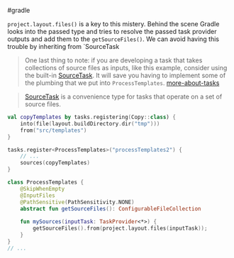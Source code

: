 #gradle 

`project.layout.files()` is a key to this mistery. Behind the scene Gradle looks into the passed type and tries to resolve the passed task provider outputs and add them to the `getSourceFiles()`.  We can avoid having this trouble by inheriting from `SourceTask

>One last thing to note: if you are developing a task that takes collections of source files as inputs, like this example, consider using the built-in [SourceTask](https://docs.gradle.org/current/dsl/org.gradle.api.tasks.SourceTask.html). It will save you having to implement some of the plumbing that we put into `ProcessTemplates`.
>[more-about-tasks](https://docs.gradle.org/current/userguide/more_about_tasks.html#sec:link_output_dir_to_input_files)

 
>[SourceTask](https://docs.gradle.org/current/javadoc/org/gradle/api/tasks/SourceTask.html) is a convenience type for tasks that operate on a set of source files.

```kotlin
val copyTemplates by tasks.registering(Copy::class) {
    into(file(layout.buildDirectory.dir("tmp")))
    from("src/templates")
}

tasks.register<ProcessTemplates>("processTemplates2") {
    // ...
    sources(copyTemplates)
}

class ProcessTemplates {
	@SkipWhenEmpty  
	@InputFiles  
	@PathSensitive(PathSensitivity.NONE)  
	abstract fun getSourceFiles(): ConfigurableFileCollection
	  
	fun mySources(inputTask: TaskProvider<*>) {  
	    getSourceFiles().from(project.layout.files(inputTask));  
	}
}
// ...
```
